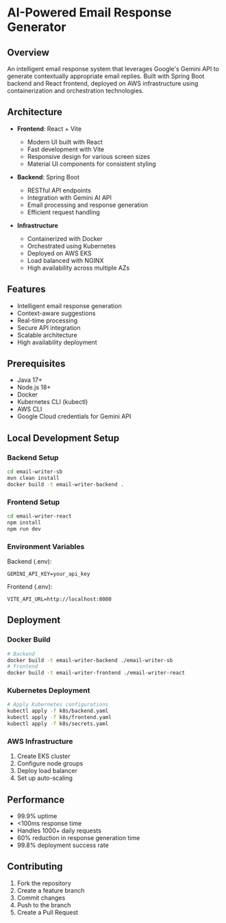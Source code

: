 # AI-Powered Email Response Generator

## Overview
An intelligent email response system that leverages Google's Gemini API to generate contextually appropriate email replies. Built with Spring Boot backend and React frontend, deployed on AWS infrastructure using containerization and orchestration technologies.

## Architecture
- **Frontend**: React + Vite
  - Modern UI built with React
  - Fast development with Vite
  - Responsive design for various screen sizes
  - Material UI components for consistent styling

- **Backend**: Spring Boot
  - RESTful API endpoints
  - Integration with Gemini AI API
  - Email processing and response generation
  - Efficient request handling

- **Infrastructure**
  - Containerized with Docker
  - Orchestrated using Kubernetes
  - Deployed on AWS EKS
  - Load balanced with NGINX
  - High availability across multiple AZs

## Features
- Intelligent email response generation
- Context-aware suggestions
- Real-time processing
- Secure API integration
- Scalable architecture
- High availability deployment

## Prerequisites
- Java 17+
- Node.js 18+
- Docker
- Kubernetes CLI (kubectl)
- AWS CLI
- Google Cloud credentials for Gemini API

## Local Development Setup

### Backend Setup
```bash
cd email-writer-sb
mvn clean install
docker build -t email-writer-backend .
```

### Frontend Setup
```bash
cd email-writer-react
npm install
npm run dev
```

### Environment Variables
Backend (.env):
```
GEMINI_API_KEY=your_api_key
```

Frontend (.env):
```
VITE_API_URL=http://localhost:8080
```

## Deployment

### Docker Build
```bash
# Backend
docker build -t email-writer-backend ./email-writer-sb
# Frontend
docker build -t email-writer-frontend ./email-writer-react
```

### Kubernetes Deployment
```bash
# Apply Kubernetes configurations
kubectl apply -f k8s/backend.yaml
kubectl apply -f k8s/frontend.yaml
kubectl apply -f k8s/secrets.yaml
```

### AWS Infrastructure
1. Create EKS cluster
2. Configure node groups
3. Deploy load balancer
4. Set up auto-scaling

## Performance
- 99.9% uptime
- <100ms response time
- Handles 1000+ daily requests
- 60% reduction in response generation time
- 99.8% deployment success rate

## Contributing
1. Fork the repository
2. Create a feature branch
3. Commit changes
4. Push to the branch
5. Create a Pull Request
